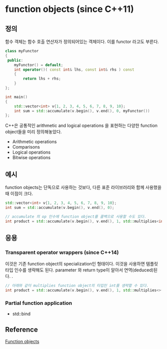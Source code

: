 # function objects (since C++11)  

## 정의

함수 객체는 함수 호출 연산자가 정의되어있는 객체이다.
이를 functor 라고도 부른다.

```cpp
class myFunctor
{
 public:
    myFunctor() = default;
    int operator()( const int& lhs, const int& rhs ) const
    {
        return lhs + rhs;
    }
};

int main()
{
    std::vector<int> v{1, 2, 3, 4, 5, 6, 7, 8, 9, 10};
    int sum = std::accumulate(v.begin(), v.end(), 0, myFunctor())
};
```

C++은 공통적인 arithmetic and logical operations 을 표현하는 다양한 function object들을 미리 정의해놓았다.

- Arithmetic operations
- Comparisons
- Logical operations
- Bitwise operations

## 예시

function objects는 단독으로 사용하는 것보다, 다른 표준 라이브러리와 함께 사용했을 때 이점이 크다.

```cpp
std::vector<int> v{1, 2, 3, 4, 5, 6, 7, 8, 9, 10};
int sum = std::accumulate(v.begin(), v.end(), 0);

// accumulate 의 op 인수에 function object를 콜백으로 사용할 수도 있다.
int product = std::accumulate(v.begin(), v.end(), 1, std::multiplies<int>());
```

## 응용

### Transparent operator wrappers (since C++14)

이것은 기존 function object의 specialization인 형태이다.
이것을 사용하면 템플릿 타입 인수를 생략해도 된다.
parameter 와 return type이 알아서 연역(deduced)된다. .

```cpp
// 아래와 같이 multiplies function object의 타입인 int를 생략할 수 있다.
int product = std::accumulate(v.begin(), v.end(), 1, std::multiplies<>());
```

### Partial function application

- std::bind

## Reference

[Function objects](https://en.cppreference.com/w/cpp/utility/functional)
